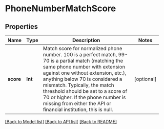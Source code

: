 # PhoneNumberMatchScore

## Properties
Name | Type | Description | Notes
------------ | ------------- | ------------- | -------------
**score** | **Int** | Match score for normalized phone number. 100 is a perfect match, 99-70 is a partial match (matching the same phone number with extension against one without extension, etc.), anything below 70 is considered a mismatch. Typically, the match threshold should be set to a score of 70 or higher. If the phone number is missing from either the API or financial institution, this is null. | [optional] 

[[Back to Model list]](../README.md#documentation-for-models) [[Back to API list]](../README.md#documentation-for-api-endpoints) [[Back to README]](../README.md)


